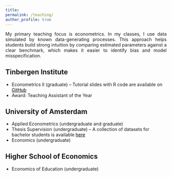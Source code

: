 ```yaml
---
title: 
permalink: /teaching/
author_profile: true
---
```


<p align="justify">  
My primary teaching focus is econometrics. In my classes, I use data simulated by known data-generating processes. This approach helps students build strong intuition by comparing estimated parameters against a clear benchmark, which makes it easier to identify bias and model misspecification.
</p>


<h2 style="margin-top: 30px; font-weight: bold; text-align: left;">Tinbergen Institute</h2>
<ul style="margin-top: 7.5px; margin-left: 0px; padding-left: 20px;">
  <li>Econometrics II (graduate) – Tutorial slides with R code are available on <a href="https://github.com/stnavdeev/econometrics" target="_blank" style="text-decoration: underline; color: black;">GitHub</a></li>
  <li>
    Award: Teaching Assistant of the Year
  </li>
</ul>




<h2 style="margin-top: 30px; font-weight: bold; text-align: left;">University of Amsterdam</h2>
<ul style="margin-top: 7.5px; margin-left: 0px; padding-left: 20px;">
  <li>Applied Econometrics (undergraduate and graduate)</li>
  <li>Thesis Supervision (undergraduate) – A collection of datasets for bachelor students is available <a href="https://docs.google.com/spreadsheets/d/1YHLiJQMbPDYfQJPDgdNKVfN1xAvqri1RxvSQaRvr_OE/edit?usp=sharing" target="_blank" style="text-decoration: underline; color: black;">here</a></li>
  <li>Economics (undergraduate)</li>
</ul>


<h2 style="margin-top: 30px; font-weight: bold; text-align: left;">Higher School of Economics</h2>
<ul style="margin-top: 7.5px; margin-left: 0px; padding-left: 20px;">
  <li>Economics of Education (undergraduate)</li>
</ul>
